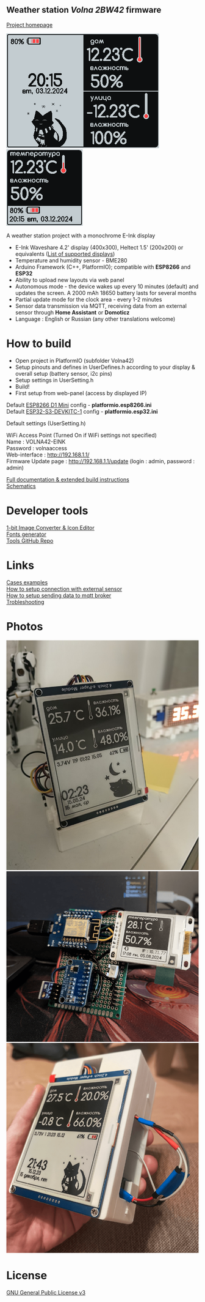 ## Weather station *Volna 2BW42* firmware

[Project homepage](https://42volna.ru/)

![Interface for weatherstation 4.2](_ImagesSrc/previews/ui1.png)
![Interface for weatherstation 1.5](_ImagesSrc/previews/ui3.png)

A weather station project with a monochrome E-Ink display

- E-Ink Waveshare 4.2' display (400x300), Heltect 1.5' (200x200) or equivalents ([List of supported displays](https://42volna.ru/displays/))
- Temperature and humidity sensor - BME280
- Arduino Framework (C++, PlatformIO); compatible with **ESP8266** and **ESP32**
- Ability to upload new layouts via web panel
- Autonomous mode - the device wakes up every 10 minutes (default) and updates the screen. A 2000 mAh 18650 battery lasts for several months
- Partial update mode for the clock area - every 1-2 minutes
- Sensor data transmission via MQTT, receiving data from an external sensor through **Home Assistant** or **Domoticz**
- Language : English or Russian (any other translations welcome)

# How to build

- Open project in PlatformIO (subfolder Volna42)
- Setup pinouts and defines in UserDefines.h according to your display & overall setup (battery sensor, i2c pins)
- Setup settings in UserSetting.h
- Build!
- First setup from web-panel (access by displayed IP) 

Default [ESP8266 D1 Mini](https://docs.platformio.org/en/latest/boards/espressif8266/d1_mini_lite.html) config - **platformio.esp8266.ini**  
Default [ESP32-S3-DEVKITC-1](https://docs.platformio.org/en/latest/boards/espressif32/esp32-s3-devkitc-1.html) config - **platformio.esp32.ini**

Default settings (UserSetting.h)

WiFi Access Point (Turned On if WiFi settings not specified)  
Name : VOLNA42-EINK  
Password : volnaaccess  
Web-interface : http://192.168.1.1/  
Firmware Update page : http://192.168.1.1/update (login : admin, password : admin)  

[Full documentation & extended build instructions](https://42volna.ru/instructions/)  
[Schematics](https://42volna.ru/en/scheme/)

# Developer tools 

[1-bit Image Converter & Icon Editor](https://42volna.ru/tools/glypheditor)  
[Fonts generator](https://42volna.ru/tools/fontconverter)  
[Tools GitHub Repo](https://github.com/NC22/Volna42BW-Tools)  

# Links

[Cases examples](https://42volna.ru/boxes/)  
[How to setup connection with external sensor](https://42volna.ru/instructions/external)  
[How to setup sending data to mqtt broker](https://42volna.ru/instructions/mqtt)  
[Trobleshooting](https://42volna.ru/instructions/issues)  

# Photos

![Weatherstation 4.2](_ImagesSrc/previews/2.png)
![Weatherstation 1.5](_ImagesSrc/previews/3.png)
![Weatherstation 4.2](_ImagesSrc/previews/1.png)

# License

[GNU General Public License v3](http://www.gnu.org/licenses/gpl.html)